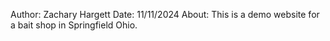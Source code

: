 Author: Zachary Hargett
Date: 11/11/2024
About:
This is a demo website for a bait shop in Springfield Ohio.